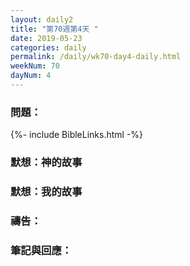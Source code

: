 ```yaml
---
layout: daily2
title: "第70週第4天 "
date: 2019-05-23
categories: daily
permalink: /daily/wk70-day4-daily.html
weekNum: 70
dayNum: 4
---
```


### 問題：
 
{%- include BibleLinks.html -%}

### 默想：神的故事


### 默想：我的故事


### 禱告：

### 筆記與回應：
